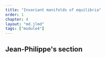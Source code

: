 ```yaml
---
title: "Invariant manifolds of equilibria"
order: 1
chapter: 4
layout: "md.jlmd"
tags: ["module4"]
---
```


## Jean-Philippe's section
